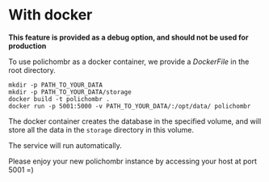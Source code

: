 # With docker

**This feature is provided as a debug option, and should not be used for production**

To use polichombr as a docker container, we provide a *DockerFile*
in the root directory.

	mkdir -p PATH_TO_YOUR_DATA
	mkdir -p PATH_TO_YOUR_DATA/storage
	docker build -t polichombr .
	docker run -p 5001:5000 -v PATH_TO_YOUR_DATA/:/opt/data/ polichombr

The docker container creates the database in the specified volume, and will store
all the data in the `storage` directory in this volume.

The service will run automatically.

Please enjoy your new polichombr instance by accessing your host at port 5001 =)
